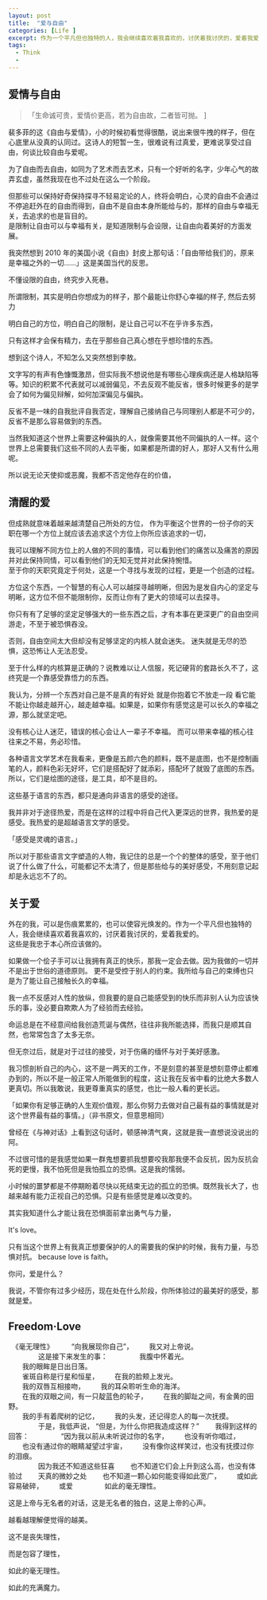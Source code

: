 ```yaml
---
layout: post
title:  "爱与自由"
categories: [Life ]
excerpt: 作为一个平凡但也独特的人，我会继续喜欢着我喜欢的，讨厌着我讨厌的，爱着我爱的。这些是我忠于本心所应该做的。  
tags:
  - Think
  - 
---
```


## 爱情与自由

> 「生命诚可贵，爱情价更高，若为自由故，二者皆可抛。  ]

裴多菲的这《自由与爱情》，小的时候初看觉得很酷，说出来很牛拽的样子，但在心底里从没真的认同过。这诗人的短暂一生，很难说有过真爱，更难说享受过自由，何谈比较自由与爱呢。  

为了自由而去自由，如同为了艺术而去艺术，只有一个好听的名字，少年心气的故弄玄虚，虽然我现在也不过处在这么一个阶段。

但那些可以保持好奇保持探寻不轻易定论的人，终将会明白，心灵的自由不会通过不停追赶外在的自由而得到，自由不是自由本身所能给与的，那样的自由与幸福无关，去追求的也是盲目的。  
是限制让自由可以与幸福有关，是知道限制与会设限，让自由向着美好的方面发展。  

我突然想到 2010 年的美国小说《自由》封皮上那句话：「自由带给我们的，原来是幸福之外的一切......」这是美国当代的反思。  

不懂设限的自由，终究步入死巷。  
 
所谓限制，其实是明白你想成为的样子，那个最能让你舒心幸福的样子, 然后去努力
 
明白自己的方位，明白自己的限制，是让自己可以不在乎许多东西，
 
只有这样才会保有精力，去在乎那些自己真心想在乎想珍惜的东西。  

  
想到这个诗人，不知怎么又突然想到李敖。 
 
文字写的有声有色慷慨激昂，但实际我不想说他是有哪些心理疾病还是人格缺陷等等。知识的积累不代表就可以减弱偏见，不去反观不能反省，很多时候更多的是学会了如何为偏见辩解，如何加深偏见与偏执。  

反省不是一味的自我批评自我否定，理解自己接纳自己与同理别人都是不可少的，反省不是那么容易做到的东西。  

当然我知道这个世界上需要这种偏执的人，就像需要其他不同偏执的人一样。这个世界上总需要我们这些不同的人去平衡，如果都是所谓的好人，那好人又有什么用呢。  

所以说无论天使抑或恶魔，我都不否定他存在的价值，

## 清醒的爱

但成熟就意味着越来越清楚自己所处的方位，
作为平衡这个世界的一份子你的天职在哪一个方位上就应该去追求这个方位上你所应该追求的一切，

我可以理解不同方位上的人做的不同的事情，可以看到他们的痛苦以及痛苦的原因并对此保持同情，可以看到他们的无知无觉并对此保持惋惜。  
至于你的天职究竟定于何处，这是一个寻找与发现的过程，更是一个创造的过程。  

方位这个东西，一个智慧的有心人可以越探寻越明晰，但因为是发自内心的坚定与明晰，这方位不但不能限制你，反而让你有了更大的领域可以去探寻。  

你只有有了足够的坚定足够强大的一些东西之后，才有本事在更深更广的自由空间游走，不至于被恐惧吞没。  

否则，自由空间太大但却没有足够坚定的内核人就会迷失。  迷失就是无尽的恐惧，这恐怖让人无法忍受。  

至于什么样的内核算是正确的？说教难以让人信服，死记硬背的套路长久不了，这终究是一个靠感受靠悟力的东西。  

我认为，分辨一个东西对自己是不是真的有好处  就是你抱着它不放走一段 看它能不能让你越走越开心，越走越幸福。如果是，如果你有感觉这是可以长久的幸福之源，那么就坚定吧。  

没有核心让人迷茫，错误的核心会让人一辈子不幸福。  而可以带来幸福的核心往往来之不易，务必珍惜。  

 

各种语言文学艺术在我看来，更像是五颜六色的颜料，既不是底图，也不是控制画笔的人，颜料色彩无好坏，它们是搭配好了就添彩，搭配坏了就毁了底图的东西。 所以，它们是绘图的途径，是工具，却不是目的。  

这些基于语言的东西，都只是通向非语言的感受的途径。  

我并非对于途径热爱，而是在这样的过程中将自己代入更深远的世界，我热爱的是感受。我热爱的是超越语言文学的感受。  

「感受是灵魂的语言。」

所以对于那些语言文字塑造的人物，我记住的总是一个个的整体的感受，至于他们说了什么做了什么，可能都记不太清了，但是那些给与的美好感受，不用刻意记起却是永远忘不了的。  
 

## 关于爱
 
 
外在的我，可以是伤痕累累的，也可以使容光焕发的。作为一个平凡但也独特的人，我会继续喜欢着我喜欢的，讨厌着我讨厌的，爱着我爱的。  
这些是我忠于本心所应该做的。  

如果做一个侩子手可以让我拥有真正的快乐，那我一定会去做。因为我做的一切并不是出于世俗的道德原则。  更不是受控于别人的约束。我所给与自己的束缚也只是为了能让自己接触长久的幸福。  

我一点不反感对人性的放纵，但我要的是自己能感受到的快乐而非别人认为应该快乐的事，没必要自欺欺人为了经验而去经验。  

命运总是在不经意间给我创造荒诞与偶然，往往非我所能选择，而我只是顺其自然，也常常包含了太多无奈。  

但无奈过后，就是对于过往的接受，对于伤痛的缅怀与对于美好感激。  

我习惯剖析自己的内心，这不是一两天的工作，不是刻意的甚至是想刻意停止都难办到的，所以不是一般正常人所能做到的程度，这让我在反省中看的比绝大多数人更真切。所以我敢说，我更尊重真实的感觉，也比一般人看的更长远。  


「如果你有足够正确的人生观价值观，那么你努力去做对自己最有益的事情就是对这个世界最有益的事情。」（非书原文，但意思相同）

曾经在《与神对话》上看到这句话时，顿感神清气爽，这就是我一直想说没说出的阿。  

不过很可惜的是我感觉如果一群鬼想要抓我想要咬我那我便不会反抗，因为反抗会死的更慢，我不怕死但是我怕孤立的恐惧。这是我的懦弱。  

小时候的噩梦都是不停期盼着尽快以死结束无边的孤立的恐惧。既然我长大了，也越来越有能力正视自己的恐惧。只是有些感觉是难以改变的。  

其实我知道什么才能让我在恐惧面前拿出勇气与力量，

It's love。  

只有当这个世界上有我真正想要保护的人的需要我的保护的时候，我有力量，与恐惧对抗。 because love is faith。  

你问，爱是什么？


我说，不管你有过多少经历，现在处在什么阶段，你所体验过的最美好的感受，那就是爱。  
 
 
 
## Freedom·Love



　《毫无理性》 
　　 
     “向我展现你自己”， 
　　我又对上帝说。   
　　 
　　这是接下来发生的事： 
　　 
　　我腹中怀着光。   
　　我的眼眸是日出日落。   
　　雀斑自称是行星和恒星， 
　　在我的脸颊上发光。   
　　我的双唇互相接吻， 
　　我的耳朵聆听生命的海洋。   
　　在我的双眼之间，有一只靛蓝色的轮子， 
　　在我的脚趾之间，有金黄的田野。   
　　我的手有着爬树的记忆， 
　　我的头发，还记得恋人的每一次抚摸。   
　　 
　　于是，我低声说， 
     “但是，为什么你把我造成这样？” 
　　我得到这样的回答： 
　　 
　　“因为我以前从未听说过你的名字， 
　　也没有听你唱过， 
　　也没有通过你的眼睛凝望过宇宙， 
　　没有像你这样笑过，也没有抚摸过你的泪痕。   
　　 
　　因为我还不知道这些狂喜 
　　也不知道它们会上升到这么高，也没有体验过 
　　天真的微妙之处 
　　也不知道一颗心如何能变得如此宽广， 
　　或如此容易破碎， 
　　或爱 
　　 
　　如此的毫无理性。  



这是上帝与无名者的对话，这是无名者的独白，这是上帝的心声。  

越看越理解便觉得的越美。  

这不是丧失理性，

而是包容了理性，

如此的毫无理性。  

如此的充满魔力。  
 